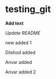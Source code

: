 # testing_git

**Add text**

*Update README*

new added 1

Dilshod added

Anvar added

Anvar added 2
